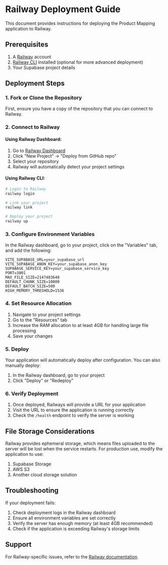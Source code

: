 # Railway Deployment Guide

This document provides instructions for deploying the Product Mapping application to Railway.

## Prerequisites

1. A [Railway](https://railway.app/) account
2. [Railway CLI](https://docs.railway.app/develop/cli) installed (optional for more advanced deployment)
3. Your Supabase project details

## Deployment Steps

### 1. Fork or Clone the Repository

First, ensure you have a copy of the repository that you can connect to Railway.

### 2. Connect to Railway

#### Using Railway Dashboard:

1. Go to [Railway Dashboard](https://railway.app/dashboard)
2. Click "New Project" → "Deploy from GitHub repo"
3. Select your repository
4. Railway will automatically detect your project settings

#### Using Railway CLI:

```bash
# Login to Railway
railway login

# Link your project
railway link

# Deploy your project
railway up
```

### 3. Configure Environment Variables

In the Railway dashboard, go to your project, click on the "Variables" tab, and add the following:

```
VITE_SUPABASE_URL=your_supabase_url
VITE_SUPABASE_ANON_KEY=your_supabase_anon_key
SUPABASE_SERVICE_KEY=your_supabase_service_key
PORT=3001
MAX_FILE_SIZE=2147483648
DEFAULT_CHUNK_SIZE=10000
DEFAULT_BATCH_SIZE=500
HIGH_MEMORY_THRESHOLD=1536
```

### 4. Set Resource Allocation

1. Navigate to your project settings
2. Go to the "Resources" tab
3. Increase the RAM allocation to at least 4GB for handling large file processing
4. Save your changes

### 5. Deploy

Your application will automatically deploy after configuration. You can also manually deploy:

1. In the Railway dashboard, go to your project
2. Click "Deploy" or "Redeploy"

### 6. Verify Deployment

1. Once deployed, Railways will provide a URL for your application
2. Visit the URL to ensure the application is running correctly
3. Check the `/health` endpoint to verify the server is working

## File Storage Considerations

Railway provides ephemeral storage, which means files uploaded to the server will be lost when the service restarts. For production use, modify the application to use:

1. Supabase Storage
2. AWS S3
3. Another cloud storage solution

## Troubleshooting

If your deployment fails:

1. Check deployment logs in the Railway dashboard
2. Ensure all environment variables are set correctly
3. Verify the server has enough memory (at least 4GB recommended)
4. Check if the application is exceeding Railway's storage limits

## Support

For Railway-specific issues, refer to the [Railway documentation](https://docs.railway.app/). 